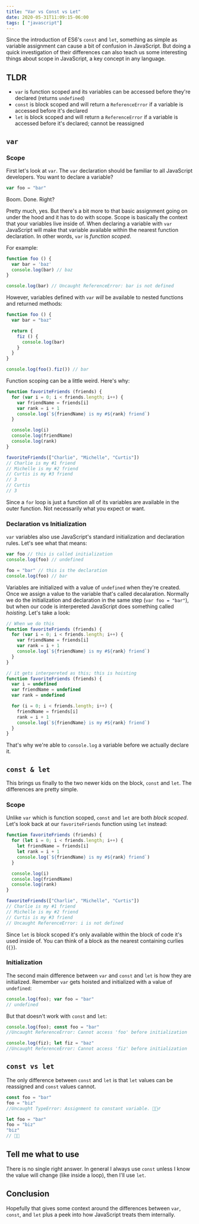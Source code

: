 ```yaml
---
title: "Var vs Const vs Let"
date: 2020-05-31T11:09:15-06:00
tags: [ "javascript"]
---
```


Since the introduction of ES6's `const` and `let`, something as simple as variable assignment can cause a bit of confusion in JavaScript.
But doing a quick investigation of their differences can also teach us some interesting things about scope in JavaScript, a key concept in any language.

## TLDR
- `var` is function scoped and its variables can be accessed before they're declared (returns `undefined`)
- `const` is block scoped and will return a `ReferenceError` if a variable is accessed before it's declared
- `let` is block scoped and will return a `ReferenceError` if a variable is accessed before it's declared; cannot be reassigned


## `var`

### Scope

First let's look at `var`. The `var` declaration should be familiar to all JavaScript developers. You want to declare a variable?

```JavaScript
var foo = "bar"
```

Boom. Done. Right?

Pretty much, yes. But there's a bit more to that basic assignment going on under the hood and it has to do with scope. Scope is basically the context that your variables live inside of.
When declaring a variable with `var` JavaScript will make that variable available within the nearest function declaration. In other words, `var` is _function scoped_.

For example:

```JavaScript
function foo () {
  var bar = 'baz'
  console.log(bar) // baz
}

console.log(bar) // Uncaught ReferenceError: bar is not defined
```

However, variables defined with `var` _will_ be available to nested functions and returned methods:

```JavaScript
function foo () {
  var bar = "baz"

  return {
    fiz () {
      console.log(bar)
    }
  }
}

console.log(foo().fiz()) // bar
```

Function scoping can be a little weird. Here's why:

```JavaScript
function favoriteFriends (friends) {
  for (var i = 0; i < friends.length; i++) {
    var friendName = friends[i]
    var rank = i + 1
    console.log(`${friendName} is my #${rank} friend`)
  }

  console.log(i)
  console.log(friendName)
  console.log(rank)
}

favoriteFriends(["Charlie", "Michelle", "Curtis"])
// Charlie is my #1 friend
// Michelle is my #2 friend
// Curtis is my #3 friend
// 3
// Curtis
// 3
```

Since a `for` loop is just a function all of its variables are available in the outer function. Not necessarily what you expect or want. 

### Declaration vs Initialization

`var` variables also use JavaScript's standard initialization and declaration rules. Let's see what that means:

```JavaScript
var foo // this is called initialization
console.log(foo) // undefined

foo = "bar" // this is the declaration
console.log(foo) // bar

```

Variables are initialized with a value of `undefined` when they're created. Once we assign a value to the variable that's called decalaration. Normally we do the initialization and
declaration in the same step (`var foo = "bar"`), but when our code is interpereted JavaScript does something called _hoisting_. Let's take a look:

```JavaScript
// When we do this
function favoriteFriends (friends) {
  for (var i = 0; i < friends.length; i++) {
    var friendName = friends[i]
    var rank = i + 1
    console.log(`${friendName} is my #${rank} friend`)
  }
}

// it gets interpereted as this; this is hoisting
function favoriteFriends (friends) {
  var i = undefined
  var friendName = undefined
  var rank = undefined

  for (i = 0; i < friends.length; i++) {
    friendName = friends[i]
    rank = i + 1
    console.log(`${friendName} is my #${rank} friend`)
  }
}
```

That's why we're able to `console.log` a variable before we actually declare it. 

## `const & let`

This brings us finally to the two newer kids on the block, `const` and `let`. The differences are pretty simple.

### Scope

Unlike `var` which is function scoped, `const` and `let` are both _block scoped_. Let's look back at our `favoriteFriends` function using `let` instead:

```JavaScript
function favoriteFriends (friends) {
  for (let i = 0; i < friends.length; i++) {
    let friendName = friends[i]
    let rank = i + 1
    console.log(`${friendName} is my #${rank} friend`)
  }

  console.log(i)
  console.log(friendName)
  console.log(rank)
}

favoriteFriends(["Charlie", "Michelle", "Curtis"])
// Charlie is my #1 friend
// Michelle is my #2 friend
// Curtis is my #3 friend
// Uncaught ReferenceError: i is not defined
```

Since `let` is block scoped it's only available within the block of code it's used inside of. You can think of a block as the nearest containing curlies (`{}`).

### Initialization

The second main difference between `var` and `const` and `let` is how they are initialized. Remember `var` gets hoisted and initialized with a value of `undefined`:

```JavaScript
console.log(foo); var foo = "bar"
// undefined
```

But that doesn't work with `const` and `let`:
```JavaScript
console.log(foo); const foo = "bar"
//Uncaught ReferenceError: Cannot access 'foo' before initialization

console.log(fiz); let fiz = "baz"
//Uncaught ReferenceError: Cannot access 'fiz' before initialization
```

## `const vs let`

The only difference between `const` and `let` is that `let` values can be reassigned and `const` values cannot.

```JavaScript
const foo = "bar"
foo = "biz"
//Uncaught TypeError: Assignment to constant variable. 🙅🏻‍♂️

let foo = "bar"
foo = "biz"
"biz"
// 👍🏼
```

## Tell me what to use

There is no single right answer. In general I always use `const` unless I know the value will change (like inside a loop), then I'll use `let`.

## Conclusion

Hopefully that gives some context around the differences between `var`, `const`, and `let` plus a peek into how JavaScript treats them internally.
